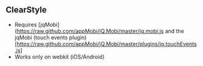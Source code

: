 ClearStyle
----------

* Requires [jqMobi](https://raw.github.com/appMobi/jQ.Mobi/master/jq.mobi.js and the jqMobi (touch events plugin)[https://raw.github.com/appMobi/jQ.Mobi/master/plugins/jq.touchEvents.js]
* Works only on webkit (iOS/Android)
